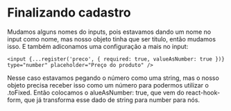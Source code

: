 # Finalizando cadastro

Mudamos alguns nomes do inputs, pois estavamos dando um nome no input como nome, mas nosso objeto tinha que ser titulo, então mudamos isso. E também adiconamos uma configuração a mais no input:

    <input {...register('preco', { required: true, valueAsNumber: true })} type="number" placeholder="Preço do produto" />

Nesse caso estavamos pegando o número como uma string, mas o nosso objeto precisa receber isso como um número para podermos utilizar o .toFixed. Então colocamos o alueAsNumber: true, que vem do react-hook-form, que já transforma esse dado de string para number para nós.

